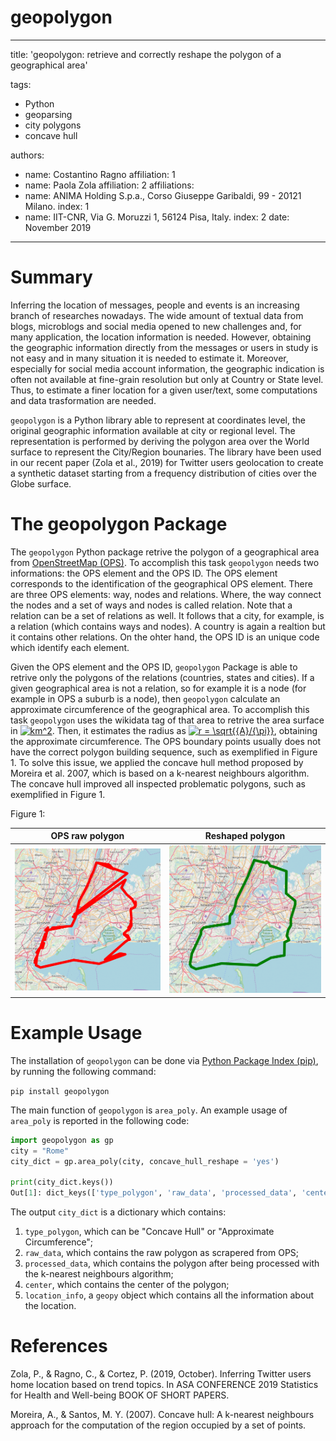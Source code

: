 # geopolygon
---
title: 'geopolygon: retrieve and correctly reshape the polygon of a geographical area'

tags:
  - Python
  - geoparsing
  - city polygons
  - concave hull
  
authors:
  - name: Costantino Ragno
    affiliation: 1 
  - name: Paola Zola
    affiliation: 2
affiliations:
 - name: ANIMA Holding S.p.a., Corso Giuseppe Garibaldi, 99 - 20121 Milano.
   index: 1
 - name: IIT-CNR, Via G. Moruzzi 1, 56124 Pisa, Italy.
   index: 2
date: November 2019
---
# Summary

Inferring the location of messages, people and events is an increasing branch of
researches nowadays. The wide amount of textual data from blogs, microblogs and 
social media opened to new challenges and, for many application, the location 
information is needed. 
However, obtaining the geographic information directly from the messages or users in study is not easy and in many situation it is needed to estimate it.
Moreover, especially for social media account information, the geographic indication is often not available at fine-grain resolution but only at Country or State level. 
Thus, to estimate a finer location for a given user/text, some computations and data trasformation are needed. 

``geopolygon`` is a Python library able to represent at coordinates level, the original 
geographic information available at city or regional level. The representation is 
performed by deriving the polygon area over the World surface to represent the City/Region 
bounaries. The library have been used in our recent paper (Zola et al., 2019) for Twitter users geolocation to create a synthetic dataset starting from a frequency distribution of cities over the Globe surface.

# The geopolygon Package
The ``geopolygon`` Python package retrive the polygon of a geographical area from [OpenStreetMap (OPS)](https://www.openstreetmap.org/). To accomplish this task ``geopolygon`` needs two informations: the OPS element and the OPS ID. The OPS element corresponds to the identification of the geographical OPS element. There are three OPS elements: way, nodes and relations. Where, the way connect the nodes and a set of ways and nodes is called relation. Note that a relation can be a set of relations as well. It follows that a city, for example, is a relation (which contains ways and nodes). A country is again a realtion but it contains other relations. On the ohter hand, the OPS ID is an unique code which identify each element. 

Given the OPS element and the OPS ID, ``geopolygon`` Package is able to retrive only the polygons of the relations (countries, states and cities). If a given geographical area is not a relation, so for example it is a node (for example in OPS a suburb is a node), then ``geopolygon`` calculate an approximate circumference of the geographical area. To accomplish this task ``geopolygon`` uses the wikidata tag of that area to retrive the area surface in <a href="https://www.codecogs.com/eqnedit.php?latex=km^2" target="_blank"><img src="https://latex.codecogs.com/gif.latex?km^2" title="km^2" /></a>. Then, it estimates the radius as <a href="https://www.codecogs.com/eqnedit.php?latex=r&space;=&space;\sqrt{{A}/{\pi}}" target="_blank"><img src="https://latex.codecogs.com/gif.latex?r&space;=&space;\sqrt{{A}/{\pi}}" title="r = \sqrt{{A}/{\pi}}" /></a>, obtaining the approximate circumference.
The  OPS  boundary points usually does not have the correct polygon building sequence, such as exemplified in Figure 1.  To solve this issue, we applied the concave hull method proposed by Moreira et al. 2007, which is based on a k-nearest neighbours algorithm. The concave hull improved all inspected problematic polygons, such as exemplified in Figure 1. 

Figure 1:

OPS raw polygon            |  Reshaped polygon 
:-------------------------:|:-------------------------:
![](https://github.com/CostRagno/geopolygon/blob/master/images/new_york_red-1.png)  |  ![](https://github.com/CostRagno/geopolygon/blob/master/images/new_york_green-1.png)

# Example Usage 
The installation of ``geopolygon`` can be done via [Python Package Index (pip)](https://pypi.org/project/geopolygon/), by running the following command:

```pip install geopolygon```

The main function of ``geopolygon`` is ``area_poly``. An example usage of ``area_poly`` is reported in the following code: 

```Python 
import geopolygon as gp
city = "Rome"
city_dict = gp.area_poly(city, concave_hull_reshape = 'yes')

print(city_dict.keys())
Out[1]: dict_keys(['type_polygon', 'raw_data', 'processed_data', 'center', 'location_info'])
```
The output ``city_dict`` is a dictionary which contains:
1. ``type_polygon``, which can be "Concave Hull" or "Approximate Circumference";
2. ``raw_data``, which contains the raw polygon as scrapered from OPS;
3. ``processed_data``, which contains the polygon after being processed with the k-nearest neighbours algorithm;
4. ``center``, which contains the center of the polygon;
5. ``location_info``, a ``geopy`` object which contains all the information about the location. 

# References

Zola, P., & Ragno, C., & Cortez, P. (2019, October). Inferring Twitter users home location based on trend topics. In ASA CONFERENCE 2019 Statistics for Health and Well-being BOOK OF SHORT PAPERS.

Moreira, A., & Santos, M. Y. (2007). Concave hull: A k-nearest neighbours approach for the computation of the region occupied by a set of points.
